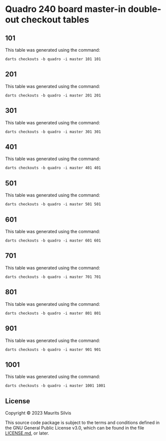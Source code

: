 # Quadro 240 board master-in double-out checkout tables

## 101

This table was generated using the command:

```shell
darts checkouts -b quadro -i master 101 101
```

## 201

This table was generated using the command:

```shell
darts checkouts -b quadro -i master 201 201
```

## 301

This table was generated using the command:

```shell
darts checkouts -b quadro -i master 301 301
```

## 401

This table was generated using the command:

```shell
darts checkouts -b quadro -i master 401 401
```

## 501

This table was generated using the command:

```shell
darts checkouts -b quadro -i master 501 501
```

## 601

This table was generated using the command:

```shell
darts checkouts -b quadro -i master 601 601
```

## 701

This table was generated using the command:

```shell
darts checkouts -b quadro -i master 701 701
```

## 801

This table was generated using the command:

```shell
darts checkouts -b quadro -i master 801 801
```

## 901

This table was generated using the command:

```shell
darts checkouts -b quadro -i master 901 901
```

## 1001

This table was generated using the command:

```shell
darts checkouts -b quadro -i master 1001 1001
```

## License

Copyright © 2023 Maurits Silvis

This source code package is subject to the terms and conditions defined in the GNU General Public License v3.0, which can be found in the file [LICENSE.md](../LICENSE.md), or later.
